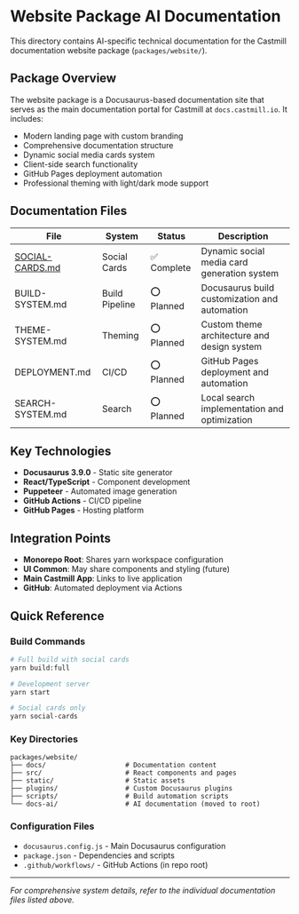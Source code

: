 # Website Package AI Documentation

This directory contains AI-specific technical documentation for the Castmill documentation website package (`packages/website/`).

## Package Overview

The website package is a Docusaurus-based documentation site that serves as the main documentation portal for Castmill at `docs.castmill.io`. It includes:

- Modern landing page with custom branding
- Comprehensive documentation structure  
- Dynamic social media cards system
- Client-side search functionality
- GitHub Pages deployment automation
- Professional theming with light/dark mode support

## Documentation Files

| File | System | Status | Description |
|------|--------|--------|-------------|
| [SOCIAL-CARDS.md](./SOCIAL-CARDS.md) | Social Cards | ✅ Complete | Dynamic social media card generation system |
| BUILD-SYSTEM.md | Build Pipeline | ⭕ Planned | Docusaurus build customization and automation |
| THEME-SYSTEM.md | Theming | ⭕ Planned | Custom theme architecture and design system |
| DEPLOYMENT.md | CI/CD | ⭕ Planned | GitHub Pages deployment and automation |
| SEARCH-SYSTEM.md | Search | ⭕ Planned | Local search implementation and optimization |

## Key Technologies

- **Docusaurus 3.9.0** - Static site generator
- **React/TypeScript** - Component development
- **Puppeteer** - Automated image generation  
- **GitHub Actions** - CI/CD pipeline
- **GitHub Pages** - Hosting platform

## Integration Points

- **Monorepo Root**: Shares yarn workspace configuration
- **UI Common**: May share components and styling (future)
- **Main Castmill App**: Links to live application
- **GitHub**: Automated deployment via Actions

## Quick Reference

### Build Commands
```bash
# Full build with social cards
yarn build:full

# Development server  
yarn start

# Social cards only
yarn social-cards
```

### Key Directories
```
packages/website/
├── docs/                    # Documentation content
├── src/                     # React components and pages
├── static/                  # Static assets
├── plugins/                 # Custom Docusaurus plugins
├── scripts/                 # Build automation scripts
└── docs-ai/                 # AI documentation (moved to root)
```

### Configuration Files
- `docusaurus.config.js` - Main Docusaurus configuration
- `package.json` - Dependencies and scripts
- `.github/workflows/` - GitHub Actions (in repo root)

---

*For comprehensive system details, refer to the individual documentation files listed above.*
